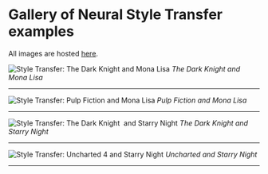 # Gallery of Neural Style Transfer examples

All images are hosted [here](https://imgur.com/a/YhSqqsO).

![Style Transfer: The Dark Knight and Mona Lisa](https://i.imgur.com/XuXzboD.png)
*The Dark Knight and Mona Lisa*

---

![Style Transfer: Pulp Fiction and Mona Lisa](https://i.imgur.com/6bE2YY3.png)
*Pulp Fiction and Mona Lisa*

---

![Style Transfer: The Dark Knight  and Starry Night](https://i.imgur.com/tt1cdmL.png)
*The Dark Knight and Starry Night*

---

![Style Transfer: Uncharted 4 and Starry Night](https://i.imgur.com/W9Hwixh.png)
*Uncharted and Starry Night*

---

